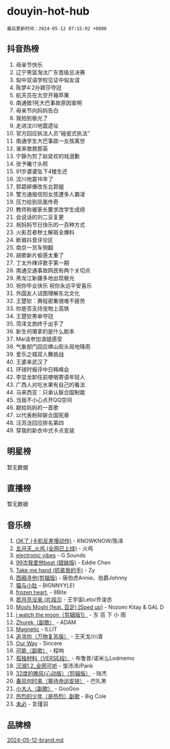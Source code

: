 # douyin-hot-hub

`最后更新时间：2024-05-12 07:15:02 +0800`

## 抖音热榜

1. 母亲节快乐
1. 辽宁男篮淘汰广东晋级总决赛
1. 匈中双语学校见证中匈友谊
1. 陈梦4:2孙颖莎夺冠
1. 航天员在太空开箱苹果
1. 南通致1死大巴事故原因查明
1. 母亲节向妈妈告白
1. 我拍到极光了
1. 走进汶川地震遗址
1. 官方回应执法人员“碰瓷式执法”
1. 南通学生大巴事故一女孩离世
1. 谁来救救那英
1. 宁静为剪了赵奕欢的戏道歉
1. 张予曦寸头照
1. 91岁婆婆坠下4楼生还
1. 汶川地震16年了
1. 郭碧婷爆改东北郭姐
1. 警方通报信阳女孩遭多人霸凌
1. 压力给到凤凰传奇
1. 教师称被家长要求改学生成绩
1. 会说话的刘二豆复更
1. 祝妈妈节日快乐的一百种方式
1. 火影忍者秽土解斑全爆料
1. 断眉抖音评论区
1. 南京一货车侧翻
1. 胡歌新片偷感太重了
1. 丁太升辣评歌手第一期
1. 南通交通事故网民有两个关切点
1. 黑龙江新疆多地出现极光
1. 祝你毕业快乐 祝你永远平安喜乐
1. 外国友人试图理解东北文化
1. 王楚钦：赛程密集很难不疲劳
1. 你是否支持宠物上高铁
1. 王楚钦男单夺冠
1. 菏泽文旅终于出手了
1. 新生何珊拿的是什么剧本
1. Mai谈参加浪姐感受
1. 气象部门回应佛山街头局地降雨
1. 爱乐之城双人舞挑战
1. 王婆来武汉了
1. 环球时报评中日韩峰会
1. 李显龙卸任前哽咽寄语年轻人
1. 广西人对吃水果有自己的看法
1. 马来西亚：只承认联合国制裁
1. 当我不小心点开QQ空间
1. 献给妈妈的一首歌
1. 以代表粉碎联合国宪章
1. 汪苏泷回应排名第四
1. 穿我的新衣中式卡点变装

## 明星榜

暂无数据

## 直播榜

暂无数据

## 音乐榜

1. [OK了 (卡机反差慢动作)](https://sf5-hl-cdn-tos.douyinstatic.com/obj/tos-cn-ve-2774/osXWgLGizaDPmw9B0CIggvCFeIAAebk1YMe8jD) - KNOWKNOW/陈泽
1. [五月天_火鸡 (全网已上线)](https://sf5-hl-cdn-tos.douyinstatic.com/obj/tos-cn-ve-2774/oEtOMSQZstjlJ4nfBEgeqN29IbWjkmDBrFtF2C) - 火鸡
1. [electronic vibes](https://sf5-hl-cdn-tos.douyinstatic.com/obj/tos-cn-ve-2774/oMIpXkYtpBe14gZjOFMCLfhBv1zjK1O3Ztar9Q) - G Sounds
1. [99次我爱他beat (甜妹版)](https://sf5-hl-cdn-tos.douyinstatic.com/obj/tos-cn-ve-2774/ocBPCLaDWFQr2tJdQmEDjGfSYIjegYYPBQZykZ) - Eddie Chen
1. [Take me hand (抓紧我的手)](https://sf5-hl-cdn-tos.douyinstatic.com/obj/tos-cn-ve-2774/os8GB2fDQQmJZTmtomg0gHX5fBACiEgcFgEKYg) - Zy
1. [西厢寻他(剪辑版)](https://sf3-cdn-tos.douyinstatic.com/obj/tos-cn-ve-2774/oUsAVfAQKlRNxEv5qxvIB8o5qmIWUcXbzJKJhw) - 唐伯虎Annie、伯爵Johnny
1. [猫与小肚](https://sf5-hl-cdn-tos.douyinstatic.com/obj/tos-cn-ve-2774/osZeoClMECgK8DYl6VebABgbchEtPYQjZEnRtd) - BIGNNYYLEI
1. [frozen heart.](https://sf3-cdn-tos.douyinstatic.com/obj/tos-cn-ve-2774/oIIWJfyjIACZA9zQMtnJ6hQQhFC4vhCupoRBsO) - 8Bite
1. [若月亮没来 (片段3)](https://sf27-cdn-tos.douyinstatic.com/obj/tos-cn-ve-2774/okfyEUsGW1B1ovJi5JiN9IjvAT2lMwA054GoEB) - 王宇宙Leto/乔浚丞
1. [Moshi Moshi (feat. 百足) [Sped up]](https://sf3-cdn-tos.douyinstatic.com/obj/tos-cn-ve-2774/ocCPFQcXJLeroaIdQLIGAoeeYM3OAUYGDguHXz) - Nozomi Kitay & GAL D
1. [i watch the moon（剪辑版1）](https://sf27-cdn-tos.douyinstatic.com/obj/tos-cn-ve-2774/o0I9mSChzHZANMJIEBfkCQzzg6N5WAcVtqft9P) - 东 百 下 小 雨
1. [Zhurek（副歌）](https://sf3-cdn-tos.douyinstatic.com/obj/tos-cn-ve-2774/ooQm8FBZQDlf0btEYgVpCcSCQfrdJGBEKZYBGS) - ADAM
1. [Magnetic](https://sf5-hl-cdn-tos.douyinstatic.com/obj/tos-cn-ve-2774/oAQCYdBNZfLACGDmVFAsfAtpy32tqErgQ3XgBN) - ILLIT
1. [追寻你（万物复苏版）](https://sf27-cdn-tos.douyinstatic.com/obj/tos-cn-ve-2774/oYeAZJsbjIDit9APmBg8u6uDUQnHmoCf3gbo74) - 王天戈/川青
1. [Our Way](https://sf5-hl-cdn-tos.douyinstatic.com/obj/tos-cn-ve-2774/o8tPEkQgQNCe0DPeFwZzYrbqLlnzBBrYidWkEZ) - Sincere
1. [可能（副歌）](https://sf27-cdn-tos.douyinstatic.com/obj/tos-cn-ve-2774/cde1731888894259b333569393c2fb51) - 程响
1. [孤独材料（VERSE段）](https://sf3-cdn-tos.douyinstatic.com/obj/tos-cn-ve-2774/ocX7glDNHYlwFeYrGQfBZoThtvPWy8tCCEBGKQ) - 布鲁昔/诺米么Lodmemo
1. [沉溺1.2_全网可听](https://sf5-hl-cdn-tos.douyinstatic.com/obj/tos-cn-ve-2774/ok2QoiBqsWAX9McZmWiI9gAB0EzwD4Xj6yfmtH) - 邹沛沛/Pank
1. [32度的晚风(心动版）（剪辑版）](https://sf5-hl-cdn-tos.douyinstatic.com/obj/tos-cn-ve-2774/owNyabsyWdzUulxhoJfK8IBXgp0UMQAHpvGh2B) - 陆杰
1. [春风何时来（等待命运安排）](https://sf5-hl-cdn-tos.douyinstatic.com/obj/tos-cn-ve-2774/oICBNbD3gelMfB4WgiD1KI2jQtXZE2FgHLwtsl) - 巴扎黑
1. [小大人（副歌）](https://sf6-cdn-tos.douyinstatic.com/obj/tos-cn-ve-2774/oIhaDwehWhLFsVIG7QIICLLazDNGJAGg5geeb4) - GooGoo
1. [热烈的少年（是热烈）副歌](https://sf3-cdn-tos.douyinstatic.com/obj/tos-cn-ve-2774/owVNI0CLDAUMtSz6TEYvfFBFL4UDFFhLfgK8fa) - Big Cole
1. [未必](https://sf5-hl-cdn-tos.douyinstatic.com/obj/tos-cn-ve-2774/ogntQMFnKQDZUgTCYuJgfLEtleYZZFxBQqhhFB) - 言瑾羽

## 品牌榜

[2024-05-12-brand.md](2024-05-12-brand.md)
